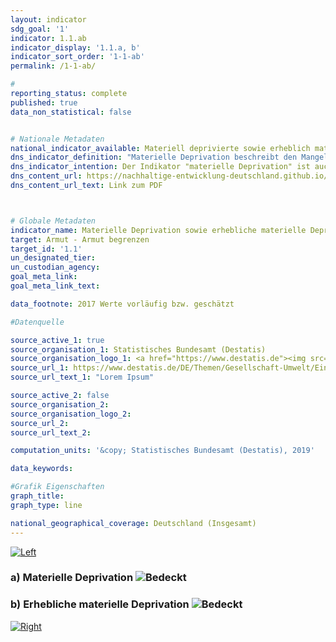 ```yaml
---
layout: indicator                       
sdg_goal: '1'                       
indicator: 1.1.ab                       
indicator_display: '1.1.a, b'                       
indicator_sort_order: '1-1-ab'                       
permalink: /1-1-ab/                       

#                       
reporting_status: complete                       
published: true                       
data_non_statistical: false                       


# Nationale Metadaten                       
national_indicator_available: Materiell deprivierte sowie erheblich materiell deprivierte Personen  
dns_indicator_definition: "Materielle Deprivation beschreibt den Mangel an bestimmten Gebrauchsgütern und den unfreiwilligen Verzicht auf ausgewählten Konsum aus finanziellen Gründen. Die beiden Indikatoren geben den Anteil der Personen an der Gesamtbevölkerung an, die als materiell depriviert (1.1.a) bzw. als erheblich materiell depriviert (1.1.b) gelten. Die (erhebliche) materielle Entbehrung trifft für alle Menschen zu, deren Haushalt von neun vorgegebenen Kriterien, die die finanziellen Einschränkungen des Haushalts widerspiegeln, mindestens drei (erheblich materiell depriviert: mindestens vier) erfüllt."                     
dns_indicator_intention: Der Indikator "materielle Deprivation" ist auch Teil der ausführlichen Armuts- und Reichtumsberichterstattung der Bundesregierung. Durch die Identifikation individueller Mangelsituationen soll er stellvertretend zur Abbildung armutsgefährdeter Lebenslagen dienen. Daher soll der Prozentsatz der Personen, die materiell depriviert bzw. erheblich materiell depriviert sind, jeweils unter dem Niveau in der Europäischen Union liegen.  
dns_content_url: https://nachhaltige-entwicklung-deutschland.github.io/open-sdg-site-starter/public/content/1.1.a,b.pdf
dns_content_url_text: Link zum PDF                    



# Globale Metadaten                       
indicator_name: Materielle Deprivation sowie erhebliche materielle Deprivation                       
target: Armut - Armut begrenzen                       
target_id: '1.1'                       
un_designated_tier:                        
un_custodian_agency:                        
goal_meta_link:                        
goal_meta_link_text:                        

data_footnote: 2017 Werte vorläufig bzw. geschätzt

#Datenquelle                       

source_active_1: true
source_organisation_1: Statistisches Bundesamt (Destatis)
source_organisation_logo_1: <a href="https://www.destatis.de"><img src="https://g205sdgs.github.io/sdg-indicators/public/logos/destatis.png" alt="Logo Destatis" /></a>
source_url_1: https://www.destatis.de/DE/Themen/Gesellschaft-Umwelt/Einkommen-Konsum-Lebensbedingungen/Lebensbedingungen-Armutsgefaehrdung/_inhalt.html#sprg233586
source_url_text_1: "Lorem Ipsum"                        

source_active_2: false                       
source_organisation_2:                        
source_organisation_logo_2:                        
source_url_2:                        
source_url_text_2:                        

computation_units: '&copy; Statistisches Bundesamt (Destatis), 2019'                       

data_keywords:                        

#Grafik Eigenschaften                       
graph_title:                        
graph_type: line                       

national_geographical_coverage: Deutschland (Insgesamt)
---
```

<a href="https://nachhaltige-entwicklung-deutschland.github.io/open-sdg-site-starter/17-3-a/"><img src="https://g205sdgs.github.io/sdg-indicators/assets/img/left.png" alt="Left" /></a> <h3>a) Materielle Deprivation <img src="https://g205sdgs.github.io/sdg-indicators/public/Wettersymbole/Bedeckt.png" alt="Bedeckt" /></h3>
<h3>b) Erhebliche materielle Deprivation <img src="https://g205sdgs.github.io/sdg-indicators/public/Wettersymbole/Bedeckt.png" alt="Bedeckt" /></h3><a href="https://nachhaltige-entwicklung-deutschland.github.io/open-sdg-site-starter/2-1-a/"><img src="https://g205sdgs.github.io/sdg-indicators/assets/img/right.png" alt="Right" /></a>
